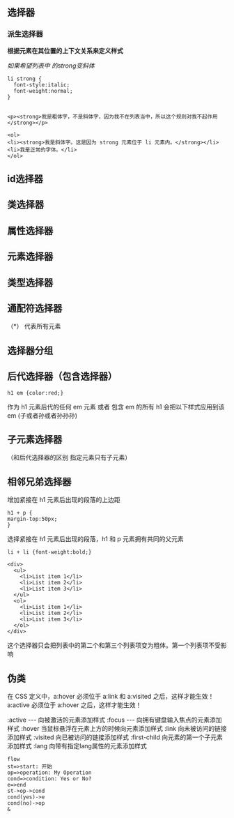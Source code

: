 ## 选择器
### 派生选择器
**根据元素在其位置的上下文关系来定义样式**

*如果希望列表中 的strong变斜体*
```
li strong {
  font-style:italic;
  font-weight:normal;
}


<p><strong>我是粗体字，不是斜体字，因为我不在列表当中，所以这个规则对我不起作用</strong></p>

<ol>
<li><strong>我是斜体字。这是因为 strong 元素位于 li 元素内。</strong></li>
<li>我是正常的字体。</li>
</ol>
```

##  id选择器

##  类选择器

## 属性选择器



## 元素选择器

## 类型选择器

## 通配符选择器
   （*） 代表所有元素

## 选择器分组

## 后代选择器（包含选择器）
```
h1 em {color:red;}
```
作为 h1 元素后代的任何 em 元素   或者
包含 em 的所有 h1 会把以下样式应用到该 em
(子或者孙或者孙孙孙)

## 子元素选择器
（和后代选择器的区别 指定元素只有子元素）
## 相邻兄弟选择器

增加紧接在 h1 元素后出现的段落的上边距
```
h1 + p {
margin-top:50px;
}
```
选择紧接在 h1 元素后出现的段落，h1 和 p 元素拥有共同的父元素

```
li + li {font-weight:bold;}

<div>
  <ul>
    <li>List item 1</li>
    <li>List item 2</li>
    <li>List item 3</li>
  </ul>
  <ol>
    <li>List item 1</li>
    <li>List item 2</li>
    <li>List item 3</li>
  </ol>
</div>
```
这个选择器只会把列表中的第二个和第三个列表项变为粗体。第一个列表项不受影响

## 伪类
在 CSS 定义中，a:hover 必须位于 a:link 和 a:visited 之后，这样才能生效！
a:active 必须位于 a:hover 之后，这样才能生效！

:active  --- 向被激活的元素添加样式
:focus  ---  向拥有键盘输入焦点的元素添加样式
:hover    当鼠标悬浮在元素上方的时候向元素添加样式
:link    向未被访问的链接添加样式
:visited    向已被访问的链接添加样式
:first-child   向元素的第一个子元素添加样式
:lang   向带有指定lang属性的元素添加样式


```
flow
st=>start: 开始
op=>operation: My Operation
cond=>condition: Yes or No?
e=>end
st->op->cond
cond(yes)->e
cond(no)->op
&
```